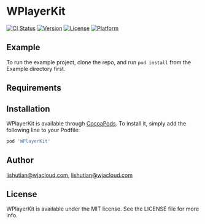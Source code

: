 # WPlayerKit

[![CI Status](https://img.shields.io/travis/lishutian@wjacloud.com/WPlayerKit.svg?style=flat)](https://travis-ci.org/lishutian@wjacloud.com/WPlayerKit)
[![Version](https://img.shields.io/cocoapods/v/WPlayerKit.svg?style=flat)](https://cocoapods.org/pods/WPlayerKit)
[![License](https://img.shields.io/cocoapods/l/WPlayerKit.svg?style=flat)](https://cocoapods.org/pods/WPlayerKit)
[![Platform](https://img.shields.io/cocoapods/p/WPlayerKit.svg?style=flat)](https://cocoapods.org/pods/WPlayerKit)

## Example

To run the example project, clone the repo, and run `pod install` from the Example directory first.

## Requirements

## Installation

WPlayerKit is available through [CocoaPods](https://cocoapods.org). To install
it, simply add the following line to your Podfile:

```ruby
pod 'WPlayerKit'
```

## Author

lishutian@wjacloud.com, lishutian@wjacloud.com

## License

WPlayerKit is available under the MIT license. See the LICENSE file for more info.
